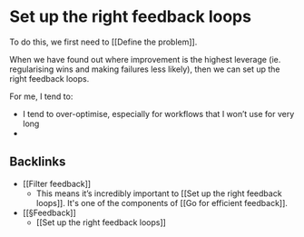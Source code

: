 # Set up the right feedback loops
To do this, we first need to [[Define the problem]]. 

When we have found out where improvement is the highest leverage (ie. regularising wins and making failures less likely), then we can set up the right feedback loops.

For me, I tend to:
* I tend to over-optimise, especially for workflows that I won’t use for very long
* 

## Backlinks
* [[Filter feedback]]
	* This means it’s incredibly important to [[Set up the right feedback loops]]. It's one of the components of [[Go for efficient feedback]].
* [[§Feedback]]
	* [[Set up the right feedback loops]]

<!-- {BearID:6A37E274-F8ED-4A36-A23B-A6F62957E3AE-32756-000020FF3307647E} -->
